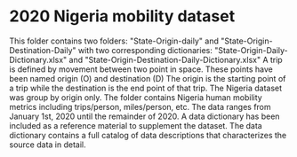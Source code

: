 # 2020 Nigeria mobility dataset
This folder contains two folders: "State-Origin-daily" and "State-Origin-Destination-Daily" with two corresponding dictionaries: "State-Origin-Daily-Dictionary.xlsx" and "State-Origin-Destination-Daily-Dictionary.xlsx"
A trip is defined by movement between two point in space. These points have been named origin (O) and destination (D)
The origin is the starting point of a trip while the destination is the end point of that trip. 
The Nigeria dataset was group by origin only. 
The folder contains Nigeria human mobility metrics including trips/person, miles/person, etc. 
The data ranges from January 1st, 2020 until the remainder of 2020. 
A data dictionary has been included as a reference material to supplement the dataset. 
The data dictionary contains a full catalog of data descriptions that characterizes the source data in detail.
